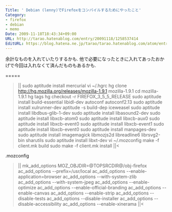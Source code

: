 ```yaml
---
Title: ' Debian (lenny)でFirefoxをコンパイルするためにやったこと'
Category:
- firefox
- debian
- memo
Date: 2009-11-18T18:43:34+09:00
URL: http://tarao.hatenablog.com/entry/20091118/1258537414
EditURL: https://blog.hatena.ne.jp/tarao/tarao.hatenablog.com/atom/entry/6653586347149236386
---
```


余計なものを入れていたりするかも. 他で必要になったときに入れてあったおかげで今回は入れなくて済んだものもあるかも.

=====
>||
sudo aptitude install mercurial
vi ~/.hgrc
hg clone http://hg.mozilla.org/releases/mozilla-1.9.1 mozilla-1.9.1
cd mozilla-1.9.1
hg tags
hg checkout -r FIREFOX_3_5_5_RELEASE
sudo aptitude install build-essential libidl-dev autoconf autoconf2.13
sudo aptitude install xulrunner-dev
aptitude -s build-dep iceweasel
sudo aptitude install libdbus-glib-1-dev
sudo aptitude install libasound2-dev
sudo aptitude install libxcb-atom0
sudo aptitude install libxcb-aux0
sudo aptitude install libxcb-event0
sudo aptitude install libxcb-event1
sudo aptitude install libxcb-event0
sudo aptitude install manpages-dev
sudo aptitude install imagemagick libmozjs2d libreadline6 librsvg2-bin sharutils
sudo aptitude install libxt-dev
vi ~/.mozconfig
make -f client.mk build
sudo make -f client.mk install
||<

.mozconfig
>||
mk_add_options MOZ_OBJDIR=@TOPSRCDIR@/obj-firefox
ac_add_options --prefix=/usr/local
ac_add_options --enable-application=browser
ac_add_options --with-system-zlib
ac_add_options --with-system-jpeg
ac_add_options --enable-optimize
ac_add_options --enable-official-branding
ac_add_options --enable-canvas
ac_add_options --enable-strip
ac_add_options --disable-tests
ac_add_options --disable-installer
ac_add_options --disable-accessibility
ac_add_options --enable-xinerama
||<
